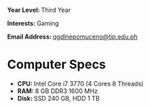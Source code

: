 <b>Year Level: </b>Third Year

<b>Interests: </b>Gaming

<b>Email Address: </b>qgdlnepomuceno@tip.edu.ph

# Computer Specs
* <b>CPU: </b>Intel Core i7 3770 (4 Cores 8 Threads)
* <b>RAM: </b>8 GB DDR3 1600 MHz
* <b>Disk: </b>SSD 240 GB, HDD 1 TB
